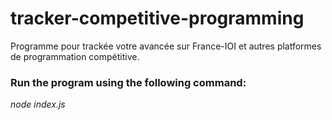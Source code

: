 # tracker-competitive-programming

Programme pour trackée votre avancée sur France-IOI et autres platformes de programmation compétitive.


### Run the program using the following command:  
*node index.js*